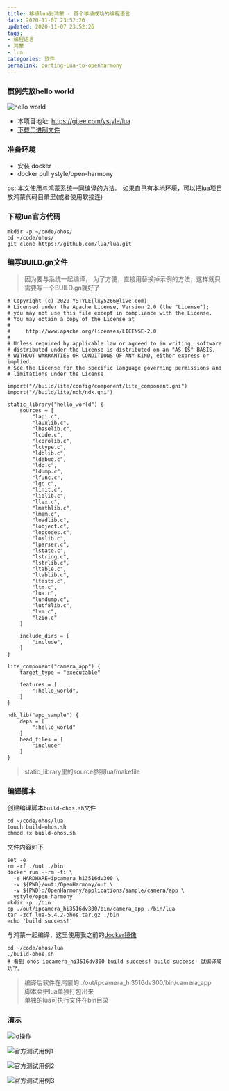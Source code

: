 ```yaml
---
title: 移植lua到鸿蒙 - 首个移植成功的编程语言
date: 2020-11-07 23:52:26
updated: 2020-11-07 23:52:26
tags:
- 编程语言
- 鸿蒙
- lua
categories: 软件
permalink: porting-Lua-to-openharmony
---
```


### 惯例先放hello world
![hello world](https://dl.ystyle.top/images/2020-11/WindowsTerminal_2020-11-07_23-28-08.png)

- 本项目地址: https://gitee.com/ystyle/lua
- [下载二进制文件](https://gitee.com/ystyle/lua/releases/v5.4.2)


### 准备环境
- 安装 docker
- docker pull ystyle/open-harmony

ps: 本文使用与鸿蒙系统一同编译的方法。 如果自己有本地环境，可以把lua项目放鸿蒙代码目录里(或者使用软接连)

### 下载lua官方代码
```shell
mkdir -p ~/code/ohos/
cd ~/code/ohos/
git clone https://github.com/lua/lua.git
```

### 编写BUILD.gn文件
>因为要与系统一起编译， 为了方便，直接用替换掉示例的方法，这样就只需要写一个BUILD.gn就好了


```gn
# Copyright (c) 2020 YSTYLE(lxy5266@live.com)
# Licensed under the Apache License, Version 2.0 (the "License");
# you may not use this file except in compliance with the License.
# You may obtain a copy of the License at
#
#     http://www.apache.org/licenses/LICENSE-2.0
#
# Unless required by applicable law or agreed to in writing, software
# distributed under the License is distributed on an "AS IS" BASIS,
# WITHOUT WARRANTIES OR CONDITIONS OF ANY KIND, either express or implied.
# See the License for the specific language governing permissions and
# limitations under the License.

import("//build/lite/config/component/lite_component.gni")
import("//build/lite/ndk/ndk.gni")

static_library("hello_world") {
    sources = [
        "lapi.c",
        "lauxlib.c",
        "lbaselib.c",
        "lcode.c",
        "lcorolib.c",
        "lctype.c",
        "ldblib.c",
        "ldebug.c",
        "ldo.c",
        "ldump.c",
        "lfunc.c",
        "lgc.c",
        "linit.c",
        "liolib.c",
        "llex.c",
        "lmathlib.c",
        "lmem.c",
        "loadlib.c",
        "lobject.c",
        "lopcodes.c",
        "loslib.c",
        "lparser.c",
        "lstate.c",
        "lstring.c",
        "lstrlib.c",
        "ltable.c",
        "ltablib.c",
        "ltests.c",
        "ltm.c",
        "lua.c",
        "lundump.c",
        "lutf8lib.c",
        "lvm.c",
        "lzio.c"
    ]

    include_dirs = [
        "include",
    ]
}

lite_component("camera_app") {
    target_type = "executable"

    features = [
        ":hello_world",
    ]
}

ndk_lib("app_sample") {
    deps = [
        ":hello_world"
    ]
    head_files = [
        "include"
    ]
}

```

>static_library里的source参照lua/makefile

### 编译脚本
创建编译脚本`build-ohos.sh`文件

```shell
cd ~/code/ohos/lua
touch build-ohos.sh
chmod +x build-ohos.sh
```

文件内容如下
```shell
set -e
rm -rf ./out ./bin
docker run --rm -ti \
  -e HARDWARE=ipcamera_hi3516dv300 \
  -v ${PWD}/out:/OpenHarmony/out \
  -v ${PWD}:/OpenHarmony/applications/sample/camera/app \
  ystyle/open-harmony
mkdir -p ./bin
cp ./out/ipcamera_hi3516dv300/bin/camera_app ./bin/lua
tar -zcf lua-5.4.2-ohos.tar.gz ./bin
echo 'build success!'
```
与鸿蒙一起编译，这里使用我之前的[docker镜像](https://ystyle.top/2020/09/10/compile-openharmony-indokcer/)
```shell
cd ~/code/ohos/lua
./build-ohos.sh
# 看到 ohos ipcamera_hi3516dv300 build success! build success! 就编译成功了。

```



>编译后软件在鸿蒙的 ./out/ipcamera_hi3516dv300/bin/camera_app  
>脚本会把lua单独打包出来  
>单独的lua可执行文件在bin目录 

### 演示
![io操作](https://dl.ystyle.top/images/2020-11/WindowsTerminal_2020-11-07_23-46-45.png)

![官方测试用例1](https://dl.ystyle.top/images/2020-11/WindowsTerminal_2020-11-07_23-48-58.png)

![官方测试用例2](https://dl.ystyle.top/images/2020-11/WindowsTerminal_2020-11-07_23-50-10.png)

![官方测试用例3](https://dl.ystyle.top/images/2020-11/WindowsTerminal_2020-11-07_23-51-01.png)
